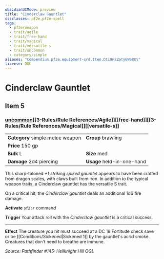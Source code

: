 ```yaml
---
obsidianUIMode: preview
title: "Cinderclaw Gauntlet"
cssclasses: pf2e,pf2e-spell
tags:
  - pf2e/weapon
  - trait/agile
  - trait/free-hand
  - trait/magical
  - trait/versatile-s
  - trait/uncommon
  - category/simple
aliases: "Compendium.pf2e.equipment-srd.Item.Dti9PZZoty6We8OV"
license: OGL
---
```

# Cinderclaw Gauntlet
## Item 5
### [uncommon](uncommon.md "Uncommon Rarity Trait")[[3-Rules/Rule References/Agile]][[free-hand]][[3-Rules/Rule References/Magical]][[versatile-s]]

|  |  |
| -- | -- |
| **Category** simple melee weapon | **Group** brawling |
| **Price** 150 gp |  |
| **Bulk** L | **Size** med |
| **Damage** 2d4 piercing  | **Usage** held-in-one-hand |



This sharp-taloned _+1 striking spiked gauntlet_ appears to have been crafted from dragon scales, with claws built from iron. In addition to the typical weapon traits, a Cinderclaw gauntlet has the versatile S trait.

On a critical hit, the _Cinderclaw gauntlet_ deals an additional 1d6 fire damage.

**Activate** `pf2:r` command

**Trigger** Your attack roll with the _Cinderclaw gauntlet_ is a critical success.

* * *

**Effect** The creature you hit must succeed at a DC 19 Fortitude check save or be [[Conditions/Sickened|Sickened 1]] by the gauntlet's acrid smoke. Creatures that don't need to breathe are immune.

*Source: Pathfinder #145: Hellknight Hill*
*OGL*